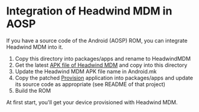 # Integration of Headwind MDM in AOSP

If you have a source code of the Android (AOSP) ROM, you can integrate Headwind MDM into it.

1. Copy this directory into packages/apps and rename to HeadwindMDM
2. Get the latest [APK file of Headwind MDM](https://h-mdm.com/download/) and copy into this directory
3. Update the Headwind MDM APK file name in Android.mk
4. Copy the patched [Provision](https://github.com/h-mdm/AospProvision) application into packages/apps and update its source code as appropriate (see README of that project)
5. Build the ROM

At first start, you'll get your device provisioned with Headwind MDM.
